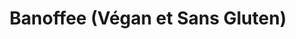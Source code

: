 ---
uuid: hm1nmbb6
title: Banoffee (Végan et Sans Gluten)
titleslug: banoffee-vegan-et-sans-gluten_hm1nmbb6
draft: false
layout: recettes
type: dessert
categories:
  - Gateau
regime:
  - vegetarien
cuisson: Oui
temperature: Froid
plate: 100
check: Oui
checkAlwaysOk: false
ingredients:
  sucres:
    - title: Sucre en poudre
      quantite: 300
      unit: grammes
      commentaire: chantilly
    - title: Sucre en poudre
      quantite: 2
      unit: Kg
      commentaire: caramel
    - title: Biscuit vegan et sans gluten
      quantite: 3
      unit: Kg
  legumes:
    - title: Banane
      quantite: 35
      unit: unité
  frais:
    - title: Margarine végétale spécial cuisson
      quantite: 1
      unit: Kg
      commentaire: caramel
    - title: Yaourt de Soja
      quantite: 5
      unit: Kg
  lof:
    - title: Crème soja
      quantite: 250
      unit: ml
    - title: Huile de coco désodorisée
      quantite: 500
      unit: ml
    - title: Huile de coco désodorisée
      quantite: 1
      unit: litre
      commentaire: chantilly
  epices:
    - title: Sel
      quantite: 80
      unit: grammes
      commentaire: caramel
    - title: Canelle
      quantite: 15
      unit: grammes
materiel:
  - Gastro 1/1 (Normaux)
  - Frigo
preparation: >-
  **FOND DE TARTE :**


  Mixer les BISCUITS en miette. 


  Faire fondre la MARGARINE avec le SEL. Mélanger bien avec les miettes.


  Tapisser les fonds de tous les ramequins et bien tasser. 


  Y déposer des rondelles de BANANE. 1 banane pour 3 personnes.


  

  **CARAMEL :**


  Mettre dans une casserole le sucre, laissez-le cuire sur feu moyen. Il est important de ne pas mélanger le sucre pour le faire fondre plus vite. Laissez-le fondre progressivement et lorsqu'il est presque totalement fondu mais qu'il reste quelques morceaux de sucre non fondu, vous pouvez commencer à mélanger doucement.
preparation24h: >-
  ##### **1 jour avant :**


  **CHANTILLY VEGANE:**


  Dans une casserole, disposer le lait à la vanille, le sucre et porter le tout à ébullition.


  Pendant ce temps, couper l’huile de coco en morceaux et disposer le tout dans un bol.


  À ébullition, retirer la casserole du feu,  ajoutez  l’huile de coco dans le lait puis fouetter jusqu’à ce qu’elle soit bien fondue.


  

  Lorsque la matière grasse est parfaitement fondue, transvaser l’ensemble  dans un récipient haut et avec un mixeur plongeant.


  Mixer à puissance maximale pendant 4 minutes afin de bien émulsionner le mélange et obtenir une préparation liquide, lisse et homogène.


  Transvasez le tout dans un pot ou un bocal, fermez-le, et réfrigérez toute une nuit.


  La crème est prête à être utilisée lorsqu’elle est bien froide, pas avant.
publishDate: 2024-05-18T16:26:00.000Z
---